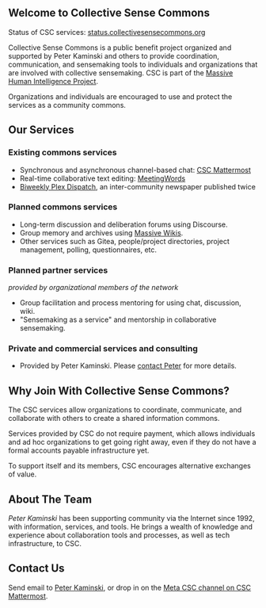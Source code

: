 ## Welcome to Collective Sense Commons

Status of CSC services: [status.collectivesensecommons.org](https://status.collectivesensecommons.org/)

Collective Sense Commons is a public benefit project organized and supported by Peter Kaminski and others to provide coordination, communication, and sensemaking tools to individuals and organizations that are involved with collective sensemaking. CSC is part of the [Massive Human Intelligence Project](https://massivehumanintelligence.org/).

Organizations and individuals are encouraged to use and protect the services as a community commons.

## Our Services

### Existing commons services

- Synchronous and asynchronous channel-based chat: [CSC Mattermost](https://chat.collectivesensecommons.org/)
- Real-time collaborative text editing: [MeetingWords](http://meetingwords.com/)
- [Biweekly Plex Dispatch](https://plex.collectivesensecommons.org/), an inter-community newspaper published twice 

### Planned commons services

- Long-term discussion and deliberation forums using Discourse.
- Group memory and archives using [Massive Wikis](https://massive.wiki/).
- Other services such as Gitea, people/project directories, project management, polling, questionnaires, etc.

### Planned partner services
_provided by organizational members of the network_

- Group facilitation and process mentoring for using chat, discussion, wiki.
- "Sensemaking as a service" and mentorship in collaborative sensemaking.

### Private and commercial services and consulting

- Provided by Peter Kaminski. Please [contact Peter](mailto:kaminski@istori.com) for more details.

## Why Join With Collective Sense Commons?

The CSC services allow organizations to coordinate, communicate, and collaborate with others to create a shared information commons.

Services provided by CSC do not require payment, which allows individuals and ad hoc organizations to get going right away, even if they do not have a formal accounts payable infrastructure yet.

To support itself and its members, CSC encourages alternative exchanges of value.

## About The Team

_Peter Kaminski_ has been supporting community via the Internet since 1992, with information, services, and tools. He brings a wealth of knowledge and experience about collaboration tools and processes, as well as tech infrastructure, to CSC.

## Contact Us

Send email to [Peter Kaminski](mailto:kaminski@istori.com), or drop in on the [Meta CSC channel on CSC Mattermost](https://chat.collectivesensecommons.org/agora/channels/meta-csc).